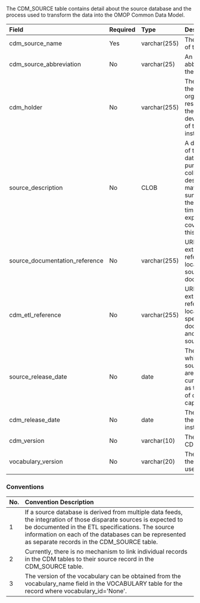 The CDM_SOURCE table contains detail about the source database and the process used to transform the data into the OMOP Common Data Model. 

Field|Required|Type|Description
:------------------------------|:--------|:------------|:-----------------------------------------
|cdm_source_name|Yes|varchar(255)|The full name of the source|
|cdm_source_abbreviation|No|varchar(25)|An abbreviation of the name|
|cdm_holder|No|varchar(255)|The name of the organization responsible for the development of the CDM instance|
|source_description|No|CLOB|A description of the source data origin and purpose for collection. The description may contain a summary of the period of time that is expected to be covered by this dataset.|
|source_documentation_reference|No|varchar(255)|URL or other external reference to location of source documentation|
|cdm_etl_reference|No|varchar(255)|URL or other external reference to location of ETL specification documentation and ETL source code|
|source_release_date|No|date|The date for which the source data are most current, such as the last day of data capture|
|cdm_release_date|No|date|The date when the CDM was instantiated|
|cdm_version|No|varchar(10)|The version of CDM used|
|vocabulary_version|No|varchar(20)|The version of the vocabulary used|

### Conventions 

No.|Convention Description
:--------|:------------------------------------
| 1  | If a source database is derived from multiple data feeds, the integration of those disparate sources is expected to be documented in the ETL specifications. The source information on each of the databases can be represented as separate records in the CDM_SOURCE table. |
| 2  | Currently, there is no mechanism to link individual records in the CDM tables to their source record in the CDM_SOURCE table. |
| 3  | The version of the vocabulary can be obtained from the vocabulary_name field in the VOCABULARY table for the record where vocabulary_id='None'. |